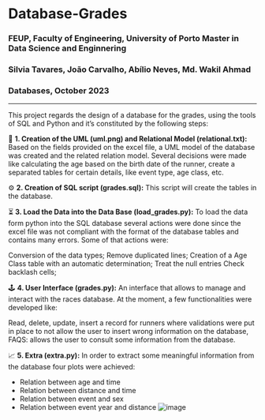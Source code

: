 # Database-Grades
### FEUP, Faculty of Engineering, University of Porto Master in Data Science and Enginnering 
### Silvia Tavares, João Carvalho, Abílio Neves, Md. Wakil Ahmad
### Databases, October 2023
---
This project regards the design of a database for the grades, using the tools of SQL and Python and it’s constituted by the following steps:

:dart:  **1. Creation of the UML (uml.png) and Relational Model (relational.txt):**
Based on the fields provided on the excel file, a UML model of the database was created and the related relation model. Several decisions were made like calculating the age based on the birth date of the runner, create a separated tables for certain details, like event type, age class, etc.


:gear:  **2. Creation of SQL script (grades.sql):**
This script will create the tables in the database.


:hourglass_flowing_sand:  **3. Load the Data into the Data Base (load_grades.py):**
To load the data form python into the SQL database several actions were done since the excel file was not compliant with the format of the database tables and contains many errors. Some of that actions were:

Conversion of the data types;
Remove duplicated lines;
Creation of a Age Class table with an automatic determination;
Treat the null entries
Check backlash cells;

:joystick:  **4. User Interface (grades.py):**
An interface that allows to manage and interact with the races database. At the moment, a few functionalities were developed like:

Read, delete, update, insert a record for runners where validations were put in place to not allow the user to insert wrong information on the database,
FAQS: allows the user to consult some information from the database.

:chart_with_upwards_trend:  **5. Extra (extra.py):**
In order to extract some meaningful information from the database four plots were achieved:

- Relation between age and time
- Relation between distance and time
- Relation between event and sex
- Relation between event year and distance
![image](https://github.com/silviatvares/Database-Grades/assets/116115008/591397e4-755b-4ffb-ad25-325d2c7f507e)
